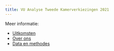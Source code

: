 ```yaml
---
title: VU Analyse Tweede Kamerverkiezingen 2021
---
```


Meer informatie:

+ [Uitkomsten](uitkomsten.md)
+ [Over ons](over.md)
+ [Data en methodes](methode.md)

